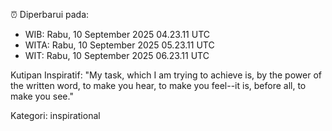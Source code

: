 ⏰ Diperbarui pada:
- WIB: Rabu, 10 September 2025 04.23.11 UTC
- WITA: Rabu, 10 September 2025 05.23.11 UTC
- WIT: Rabu, 10 September 2025 06.23.11 UTC

Kutipan Inspiratif:
"My task, which I am trying to achieve is, by the power of the written word, to make you hear, to make you feel--it is, before all, to make you see."


Kategori: inspirational

